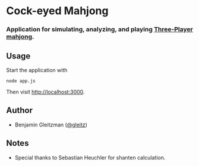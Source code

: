 # Cock-eyed Mahjong

### Application for simulating, analyzing, and playing [Three-Player mahjong](http://www.japanese-mahjong.com/3pmjintro.html).

Usage
-----

Start the application with

    node app.js

Then visit [http://localhost:3000](http://localhost:3000).

Author
------

-  Benjamin Gleitzman ([@gleitz](http://github.com/gleitz))


Notes
-----

-  Special thanks to Sebastian Heuchler for shanten calculation.
